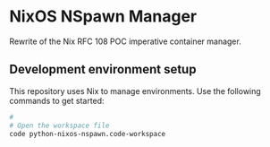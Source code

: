 # NixOS NSpawn Manager

Rewrite of the Nix RFC 108 POC imperative container manager.

## Development environment setup

This repository uses Nix to manage environments.
Use the following commands to get started:

```bash
#
# Open the workspace file
code python-nixos-nspawn.code-workspace
```

